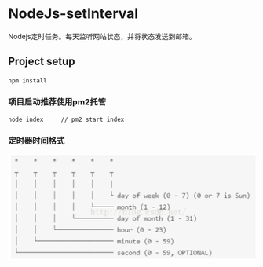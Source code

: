 # NodeJs-setInterval
Nodejs定时任务。每天监听网站状态，并将状态发送到邮箱。
## Project setup
```
npm install
```
### 项目启动推荐使用pm2托管

```
node index     // pm2 start index
```

### 定时器时间格式

![image-20200412184025280](README.assets/image-20200412184025280.png)

